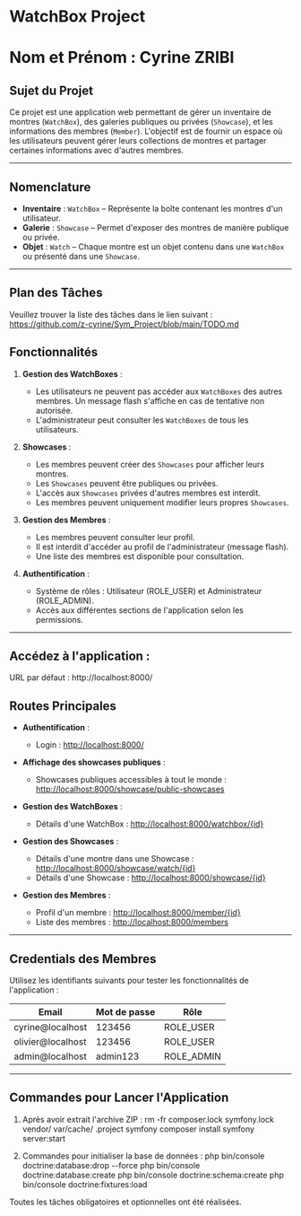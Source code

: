 # WatchBox Project
# Nom et Prénom : Cyrine ZRIBI

## Sujet du Projet
Ce projet est une application web permettant de gérer un inventaire de montres (`WatchBox`), des galeries publiques ou privées (`Showcase`), et les informations des membres (`Member`). L'objectif est de fournir un espace où les utilisateurs peuvent gérer leurs collections de montres et partager certaines informations avec d'autres membres.

---

## Nomenclature
- **Inventaire** : `WatchBox` – Représente la boîte contenant les montres d'un utilisateur.
- **Galerie** : `Showcase` – Permet d'exposer des montres de manière publique ou privée.
- **Objet** : `Watch` – Chaque montre est un objet contenu dans une `WatchBox` ou présenté dans une `Showcase`.

---

## Plan des Tâches
Veuillez trouver la liste des tâches dans le lien suivant : https://github.com/z-cyrine/Sym_Project/blob/main/TODO.md

## Fonctionnalités
1. **Gestion des WatchBoxes** :
   - Les utilisateurs ne peuvent pas accéder aux `WatchBoxes` des autres membres. Un message flash s'affiche en cas de tentative non autorisée.
   - L'administrateur peut consulter les `WatchBoxes` de tous les utilisateurs.

2. **Showcases** :
   - Les membres peuvent créer des `Showcases` pour afficher leurs montres.
   - Les `Showcases` peuvent être publiques ou privées.
   - L'accès aux `Showcases` privées d'autres membres est interdit.
   - Les membres peuvent uniquement modifier leurs propres `Showcases`.

3. **Gestion des Membres** :
   - Les membres peuvent consulter leur profil.
   - Il est interdit d'accéder au profil de l'administrateur (message flash).
   - Une liste des membres est disponible pour consultation.

4. **Authentification** :
   - Système de rôles : Utilisateur (ROLE_USER) et Administrateur (ROLE_ADMIN).
   - Accès aux différentes sections de l'application selon les permissions.

---

## Accédez à l'application :
URL par défaut : http://localhost:8000/

## Routes Principales
- **Authentification** :
  - Login : [http://localhost:8000/](http://localhost:8000/)

- **Affichage des showcases publiques** :
  - Showcases publiques accessibles à tout le monde : [http://localhost:8000/showcase/public-showcases](http://localhost:8000/showcase/public-showcases)

- **Gestion des WatchBoxes** :
  - Détails d'une WatchBox : [http://localhost:8000/watchbox/{id}](http://localhost:8000/watchbox/{id})

- **Gestion des Showcases** :
  - Détails d'une montre dans une Showcase : [http://localhost:8000/showcase/watch/{id}](http://localhost:8000/showcase/watch/{id})
  - Détails d'une Showcase : [http://localhost:8000/showcase/{id}](http://localhost:8000/showcase/{id})

- **Gestion des Membres** :
  - Profil d'un membre : [http://localhost:8000/member/{id}](http://localhost:8000/member/{id})
  - Liste des membres : [http://localhost:8000/members](http://localhost:8000/members)

---

## Credentials des Membres
Utilisez les identifiants suivants pour tester les fonctionnalités de l'application :

| Email              | Mot de passe | Rôle          |
|--------------------|--------------|---------------|
| cyrine@localhost   | 123456       | ROLE_USER     |
| olivier@localhost  | 123456       | ROLE_USER     |
| admin@localhost    | admin123     | ROLE_ADMIN    |

---

## Commandes pour Lancer l'Application
1. Après avoir extrait l'archive ZIP :
  rm -fr composer.lock symfony.lock vendor/ var/cache/ .project
  symfony composer install
  symfony server:start

2. Commandes pour initialiser la base de données :
  php bin/console doctrine:database:drop --force
  php bin/console doctrine:database:create
  php bin/console doctrine:schema:create
  php bin/console doctrine:fixtures:load

Toutes les tâches obligatoires et optionnelles ont été réalisées.

